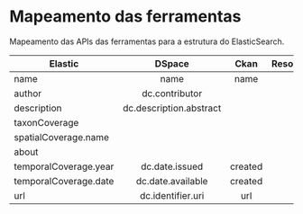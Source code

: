 # Mapeamento das ferramentas

Mapeamento das APIs das ferramentas para a estrutura do ElasticSearch.

| Elastic  | DSpace | Ckan | ResourceSpace | Geonode | 
| ------------- | :---: | :---: | :---: | :---: | 
| name  | name  | name | field8 | title |
| author  | dc.contributor |  |  |  |
| description  |dc.description.abstract |  |  | abstract |
| taxonCoverage  | |  |  |  |
| spatialCoverage.name  |  |  |  |  |
| about  |  |  |  |  |
| temporalCoverage.year  | dc.date.issued | created |  |  date |
| temporalCoverage.date  | dc.date.available | created |  |  date |
| url  | dc.identifier.uri | url |  | distribution_url |

